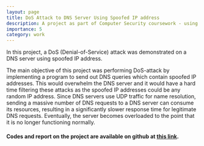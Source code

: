 ```yaml
---
layout: page
title: DoS Attack to DNS Server Using Spoofed IP address
description: A project as part of Computer Security coursework - using C++, Python as programming languages and setting up ”Simple DNS Plus” as the DNS server.
importance: 5
category: work
---
```


In this project, a DoS (Denial-of-Service) attack was demonstrated on a DNS server using spoofed IP address.

The main objective of this project was performing DoS-attack by implementing a program to send out DNS queries which contain spoofed IP addresses. This would overwhelm the DNS server and it would have a hard time filtering these attacks as the spoofed IP addresses could be any random IP address. Since DNS servers use UDP traffic for name resolution, sending a massive number of DNS requests to a DNS server can consume its resources, resulting in a significantly slower response time for legitimate DNS requests. Eventually, the server becomes overloaded to the point that it is no longer functioning normally.

<h4><b>Codes and report on the project are available on github at <a href="https://github.com/s-shamil/Networking-and-Security/tree/main/DoS%20Attack%20on%20DNS%20Server%20Using%20Spoofed%20IP">this link</a>.</b></h4>